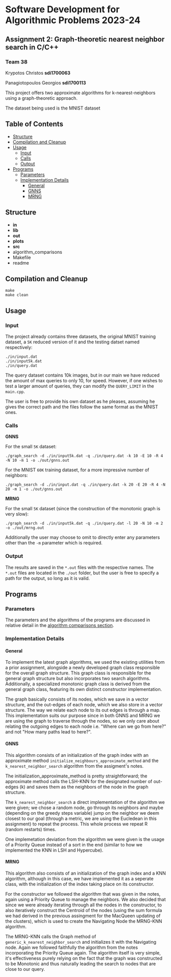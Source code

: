 # Software Development for Algorithmic Problems 2023-24

## Assignment 2: Graph-theoretic nearest neighbor search in C/C++

### Team 38
Krypotos Christos **sdi1700063**

Panagiotopoulos Georgios **sdi1700113**

This project offers two approximate algorithms for k-nearest-neighbors using a graph-theoretic approach.

The dataset being used is the MNIST dataset

## Table of Contents
- [Structure](#structure)
- [Compilation and Cleanup](#compilation-and-cleanup)
- [Usage](#usage)
    - [Input](#input)
    - [Calls](#calls)
    - [Output](#output)
- [Programs](#programs)
    - [Parameters](#parameters)
    - [Implementation Details](#implementation-details)
        - [General](#general)
        - [GNNS](#gnns)
        - [MRNG](#mrng)

## Structure 
- **in**
- **lib**
- **out**
- **plots**
- **src**
- algorithm_comparisons
- Makefile 
- readme

## Compilation and Cleanup

    make
    make clean

## Usage
### Input

The project already contains three datasets, the original MNIST training dataset, a ```5K``` reduced version of it and the testing datset named respectively:

    ./in/input.dat
    ./in/input5k.dat
    ./in/query.dat

The query dataset contains 10k images, but in our main we have reduced the amount of max queries to only 10, for speed. 
However, if one wishes to test a larger amount of queries, they can modify the ```QUERY_LIMIT``` in the ```main.cpp```.

The user is free to provide his own dataset as he pleases, assuming he gives the correct path and the files follow the same format as the MNIST ones.

### Calls
**GNNS**
    
For the small ```5K``` dataset:

    ./graph_search -d ./in/input5k.dat -q ./in/query.dat -k 10 -E 10 -R 4 -N 10 -m 1 -o ./out/gnns.out

For the MNIST ```60K``` training dataset, for a more impressive number of neighbors:

    ./graph_search -d ./in/input.dat -q ./in/query.dat -k 20 -E 20 -R 4 -N 20 -m 1 -o ./out/gnns.out

**MRNG**

For the small ```5K``` dataset (since the construction of the monotonic graph is very slow):

    ./graph_search -d ./in/input5k.dat -q ./in/query.dat -l 20 -N 10 -m 2 -o ./out/mrng.out

Additionally the user may choose to omit to directly enter any parameters other than the ```-m``` parameter which is required.

### Output
The results are saved in the ```*.out``` files with the respective names. The ```*.out``` files are located in the 
```./out``` folder, but the user is free to specify a path for the output, so long as it is valid. 

## Programs
### Parameters
The parameters and the algorithms of the programs are discussed in relative detail in the [algorithm comparisons section](./algorithm_comparisons.md).

### Implementation Details

#### General
To implement the latest graph algorithms, we used the existing utilities from a prior assignment, alongside a newly developed graph class responsible for the overall graph structure. This graph class is responsible for the general graph structure but also incorporates two search algorithms. Additionally, a specialized monotonic graph class is derived from the general graph class, featuring its own distinct constructor implementation.

The graph basically consists of its nodes, which we save in a vector structure, and the out-edges of each node, which we also store in a vector structure. The way we relate each node to its out edges is through a map. This implementation suits our purpose since in both GNNS and MRNG we are using the graph to traverse through the nodes, so we only care about relating the outgoing edges to each node i.e. "Where can we go from here?" and not "How many paths lead to here?".

#### GNNS
This algorithm consists of an initialization of the graph index with an approximate method ```initialize_neighbours_approximate_method``` and the ```k_nearest_neighbor_search``` algorithm from the assigment's notes. 

The initialization_approximate_method is pretty straightforward; the approximate method calls the LSH-KNN for the designated number of out-edges (k) and saves them as the neighbors of the node in the graph structure.

The ```k_nearest_neighbor_search``` a direct implementation of the algorithm we were given; we chose a random node, go through its neighbors and maybe (depending on the greedy steps variable) jump on the neighbor we deem closest to our goal (through a metric, we are using the Eucledean in this assignment) to repeat the process. This whole process we repeat R (random restarts) times. 

One implemetation deviation from the algorithm we were given is the usage of a Priority Queue instead of a sort in the end (similar to how we implemented the KNN in LSH and Hypercube).

#### MRNG
This algorithm also consists of an initialization of the graph index and a KNN algorithm, although in this case, we have implemented it as a seperate class, with the initialization of the index taking place on its constructor. 

For the constructor we followed the algorithm that was given in the notes, again using a Priority Queue to manage the neighbors. 
We also decided that since we were already iterating through all the nodes in the constructor, to also iteratively construct the Centroid of the nodes (using the sum formula we had derived in the previous assingment for the MacQueen updating of the clusters), which is used to create the Navigating Node the MRNG-KNN algorithm.

The MRNG-KNN calls the Graph method of ```generic_k_nearest_neighbor_search``` and initializes it with the Navigating node. Again we followed faithfully the algorithm from the notes incorporating the Priority Queue again. The algorithm itself is very simple, it's effectiveness purely relying on the fact that the graph was constructed to be Monotonic and thus naturally leading the search to nodes that are close to our query.  
